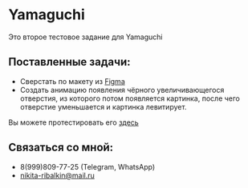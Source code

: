 # Yamaguchi 

Это второе тестовое задание для Yamaguchi
## Поставленные задачи:
- Сверстать по макету из [Figma](https://www.figma.com/file/jAfRB76D6Y69PjuuUHW41H/Тестовое-задание-для-верстальщика.?node-id=0%3A1&t=JLhJmTxvAPzmHhfI-0)
- Создать анимацию появления чёрного увеличивающегося отверстия, из которого потом появляется картинка, после чего отверстие уменьшается и картинка левитирует.

Вы можете протестировать его [здесь](https://neekit95.github.io/Yamaguchi_test2/)
  
 ## Связаться со мной:
 - 8(999)809-77-25  (Telegram, WhatsApp)
 - nikita-ribalkin@mail.ru
